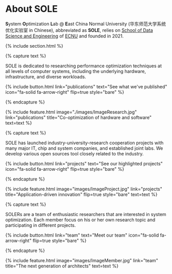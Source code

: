 ---
---

# About SOLE

**S**ystem **O**ptimization **L**ab @ **E**ast China Normal University (华东师范大学系统优化实验室 in Chinese), abbreviated as **SOLE**, relies on [School of Data Science and Engineering](https://dase.ecnu.edu.cn/) of [ECNU](https://www.ecnu.edu.cn/) and founded in 2021. 

{% include section.html %}

{% capture text %}

SOLE is dedicated to researching performance optimization techniques at all levels of computer systems, including the underlying hardware, infrastructure, and diverse workloads. 

{%
  include button.html
  link="publications"
  text="See what we've published"
  icon="fa-solid fa-arrow-right"
  flip=true
  style="bare"
%}

{% endcapture %}

{%
  include feature.html
  image="./images/ImageResearch.jpg"
  link="publications"
  title="Co-optimization of hardware and software"
  text=text
%}


{% capture text %}

SOLE has launched industry-university-research cooperation projects with many major IT, chip and system companies, and established joint labs. 
We develop various open sources tool closely related to the industry.

{%
  include button.html
  link="projects"
  text="See our highlighted projects"
  icon="fa-solid fa-arrow-right"
  flip=true
  style="bare"
%}

{% endcapture %}

{%
  include feature.html
  image="images/ImageProject.jpg"
  link="projects"
  title="Application-driven innovation"
  flip=true
  style="bare"
  text=text
%}

{% capture text %}

SOLERs are a team of enthusiastic researchers that are interested in system optimization. 
Each member focus on his or her own research topic and participating in different projects.

{%
  include button.html
  link="team"
  text="Meet our team"
  icon="fa-solid fa-arrow-right"
  flip=true
  style="bare"
%}

{% endcapture %}

{%
  include feature.html
  image="images/ImageMember.jpg"
  link="team"
  title="The next generation of architects"
  text=text
%}
